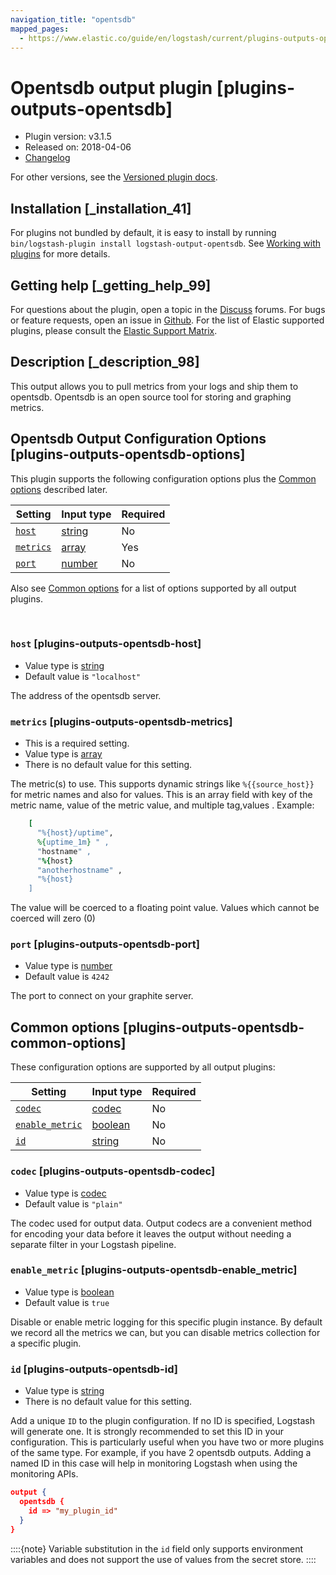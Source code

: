 ```yaml
---
navigation_title: "opentsdb"
mapped_pages:
  - https://www.elastic.co/guide/en/logstash/current/plugins-outputs-opentsdb.html
---
```


# Opentsdb output plugin [plugins-outputs-opentsdb]


* Plugin version: v3.1.5
* Released on: 2018-04-06
* [Changelog](https://github.com/logstash-plugins/logstash-output-opentsdb/blob/v3.1.5/CHANGELOG.md)

For other versions, see the [Versioned plugin docs](https://www.elastic.co/guide/en/logstash-versioned-plugins/current/output-opentsdb-index.md).

## Installation [_installation_41]

For plugins not bundled by default, it is easy to install by running `bin/logstash-plugin install logstash-output-opentsdb`. See [Working with plugins](https://www.elastic.co/guide/en/logstash/current/working-with-plugins.html) for more details.


## Getting help [_getting_help_99]

For questions about the plugin, open a topic in the [Discuss](http://discuss.elastic.co) forums. For bugs or feature requests, open an issue in [Github](https://github.com/logstash-plugins/logstash-output-opentsdb). For the list of Elastic supported plugins, please consult the [Elastic Support Matrix](https://www.elastic.co/support/matrix#logstash_plugins).


## Description [_description_98]

This output allows you to pull metrics from your logs and ship them to opentsdb. Opentsdb is an open source tool for storing and graphing metrics.


## Opentsdb Output Configuration Options [plugins-outputs-opentsdb-options]

This plugin supports the following configuration options plus the [Common options](plugins-outputs-opentsdb.md#plugins-outputs-opentsdb-common-options) described later.

| Setting | Input type | Required |
| --- | --- | --- |
| [`host`](plugins-outputs-opentsdb.md#plugins-outputs-opentsdb-host) | [string](introduction.md#string) | No |
| [`metrics`](plugins-outputs-opentsdb.md#plugins-outputs-opentsdb-metrics) | [array](introduction.md#array) | Yes |
| [`port`](plugins-outputs-opentsdb.md#plugins-outputs-opentsdb-port) | [number](introduction.md#number) | No |

Also see [Common options](plugins-outputs-opentsdb.md#plugins-outputs-opentsdb-common-options) for a list of options supported by all output plugins.

 

### `host` [plugins-outputs-opentsdb-host]

* Value type is [string](introduction.md#string)
* Default value is `"localhost"`

The address of the opentsdb server.


### `metrics` [plugins-outputs-opentsdb-metrics]

* This is a required setting.
* Value type is [array](introduction.md#array)
* There is no default value for this setting.

The metric(s) to use. This supports dynamic strings like `%{{source_host}}` for metric names and also for values. This is an array field with key of the metric name, value of the metric value, and multiple tag,values . Example:

```ruby
    [
      "%{host}/uptime",
      %{uptime_1m} " ,
      "hostname" ,
      "%{host}
      "anotherhostname" ,
      "%{host}
    ]
```

The value will be coerced to a floating point value. Values which cannot be coerced will zero (0)


### `port` [plugins-outputs-opentsdb-port]

* Value type is [number](introduction.md#number)
* Default value is `4242`

The port to connect on your graphite server.



## Common options [plugins-outputs-opentsdb-common-options]

These configuration options are supported by all output plugins:

| Setting | Input type | Required |
| --- | --- | --- |
| [`codec`](plugins-outputs-opentsdb.md#plugins-outputs-opentsdb-codec) | [codec](https://www.elastic.co/guide/en/logstash/current/configuration-file-structure.html#codec) | No |
| [`enable_metric`](plugins-outputs-opentsdb.md#plugins-outputs-opentsdb-enable_metric) | [boolean](https://www.elastic.co/guide/en/logstash/current/configuration-file-structure.html#boolean) | No |
| [`id`](plugins-outputs-opentsdb.md#plugins-outputs-opentsdb-id) | [string](https://www.elastic.co/guide/en/logstash/current/configuration-file-structure.html#string) | No |

### `codec` [plugins-outputs-opentsdb-codec]

* Value type is [codec](https://www.elastic.co/guide/en/logstash/current/configuration-file-structure.html#codec)
* Default value is `"plain"`

The codec used for output data. Output codecs are a convenient method for encoding your data before it leaves the output without needing a separate filter in your Logstash pipeline.


### `enable_metric` [plugins-outputs-opentsdb-enable_metric]

* Value type is [boolean](https://www.elastic.co/guide/en/logstash/current/configuration-file-structure.html#boolean)
* Default value is `true`

Disable or enable metric logging for this specific plugin instance. By default we record all the metrics we can, but you can disable metrics collection for a specific plugin.


### `id` [plugins-outputs-opentsdb-id]

* Value type is [string](https://www.elastic.co/guide/en/logstash/current/configuration-file-structure.html#string)
* There is no default value for this setting.

Add a unique `ID` to the plugin configuration. If no ID is specified, Logstash will generate one. It is strongly recommended to set this ID in your configuration. This is particularly useful when you have two or more plugins of the same type. For example, if you have 2 opentsdb outputs. Adding a named ID in this case will help in monitoring Logstash when using the monitoring APIs.

```json
output {
  opentsdb {
    id => "my_plugin_id"
  }
}
```

::::{note} 
Variable substitution in the `id` field only supports environment variables and does not support the use of values from the secret store.
::::




